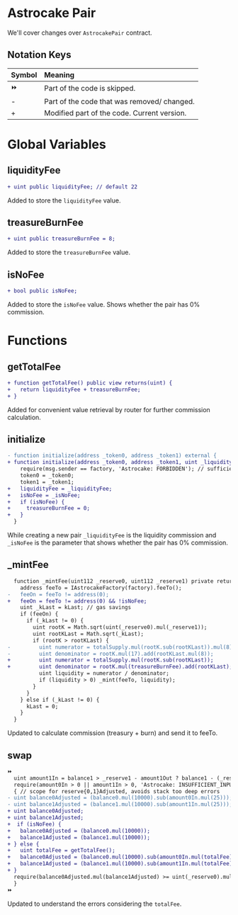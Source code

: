 # Astrocake Pair

We'll cover changes over `AstrocakePair` contract.

## Notation Keys

| Symbol | Meaning                                     |
| :----- | :------------------------------------------ |
| ⏩     | Part of the code is skipped.                |
| -      | Part of the code that was removed/ changed. |
| +      | Modified part of the code. Current version. |

# Global Variables

## liquidityFee

```diff
+ uint public liquidityFee; // default 22
```

Added to store the `liquidityFee` value.

## treasureBurnFee

```diff
+ uint public treasureBurnFee = 8;
```

Added to store the `treasureBurnFee` value.

## isNoFee

```diff
+ bool public isNoFee;
```

Added to store the `isNoFee` value. Shows whether the pair has 0% commission.

# Functions

## getTotalFee

```diff
+ function getTotalFee() public view returns(uint) {
+   return liquidityFee + treasureBurnFee;
+ }
```

Added for convenient value retrieval by router for further commission calculation.

## initialize

```diff
- function initialize(address _token0, address _token1) external {
+ function initialize(address _token0, address _token1, uint _liquidityFee, bool _isNoFee) external {
    require(msg.sender == factory, 'Astrocake: FORBIDDEN'); // sufficient check
    token0 = _token0;
    token1 = _token1;
+   liquidityFee = _liquidityFee;
+   isNoFee = _isNoFee;
+   if (isNoFee) {
+     treasureBurnFee = 0;
+   }
  }
```

While creating a new pair `_liquidityFee` is the liquidity commission and `_isNoFee` is the parameter that shows whether the pair has 0% commission.

## \_mintFee

```diff
  function _mintFee(uint112 _reserve0, uint112 _reserve1) private returns (bool feeOn) {
    address feeTo = IAstrocakeFactory(factory).feeTo();
-   feeOn = feeTo != address(0);
+   feeOn = feeTo != address(0) && !isNoFee;
    uint _kLast = kLast; // gas savings
    if (feeOn) {
      if (_kLast != 0) {
        uint rootK = Math.sqrt(uint(_reserve0).mul(_reserve1));
        uint rootKLast = Math.sqrt(_kLast);
        if (rootK > rootKLast) {
-         uint numerator = totalSupply.mul(rootK.sub(rootKLast)).mul(8);
-         uint denominator = rootK.mul(17).add(rootKLast.mul(8));
+         uint numerator = totalSupply.mul(rootK.sub(rootKLast));
+         uint denominator = rootK.mul(treasureBurnFee).add(rootKLast);
          uint liquidity = numerator / denominator;
          if (liquidity > 0) _mint(feeTo, liquidity);
        }
      }
    } else if (_kLast != 0) {
      kLast = 0;
    }
  }
```

Updated to calculate commission (treasury + burn) and send it to feeTo.

## swap

```diff
⏩
  uint amount1In = balance1 > _reserve1 - amount1Out ? balance1 - (_reserve1 - amount1Out) : 0;
  require(amount0In > 0 || amount1In > 0, 'Astrocake: INSUFFICIENT_INPUT_AMOUNT');
  { // scope for reserve{0,1}Adjusted, avoids stack too deep errors
- uint balance0Adjusted = (balance0.mul(10000).sub(amount0In.mul(25)));
- uint balance1Adjusted = (balance1.mul(10000).sub(amount1In.mul(25)));
+ uint balance0Adjusted;
+ uint balance1Adjusted;
+  if (isNoFee) {
+   balance0Adjusted = (balance0.mul(10000));
+   balance1Adjusted = (balance1.mul(10000));
+ } else {
+   uint totalFee = getTotalFee();
+   balance0Adjusted = (balance0.mul(10000).sub(amount0In.mul(totalFee)));
+   balance1Adjusted = (balance1.mul(10000).sub(amount1In.mul(totalFee)));
+ }
  require(balance0Adjusted.mul(balance1Adjusted) >= uint(_reserve0).mul(_reserve1).mul(10000**2), 'Astrocake: K');
  }
⏩
```

Updated to understand the errors considering the `totalFee`.
